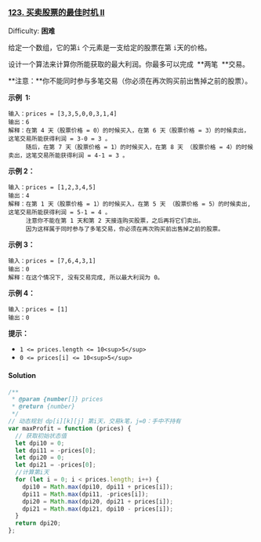 ### [123\. 买卖股票的最佳时机 II](https://leetcode-cn.com/problems/best-time-to-buy-and-sell-stock-iii/)

Difficulty: **困难**

给定一个数组，它的第`i` 个元素是一支给定的股票在第 `i`天的价格。

设计一个算法来计算你所能获取的最大利润。你最多可以完成  **两笔  **交易。

**注意：**你不能同时参与多笔交易（你必须在再次购买前出售掉之前的股票）。

**示例  1:**

```
输入：prices = [3,3,5,0,0,3,1,4]
输出：6
解释：在第 4 天（股票价格 = 0）的时候买入，在第 6 天（股票价格 = 3）的时候卖出，这笔交易所能获得利润 = 3-0 = 3 。
     随后，在第 7 天（股票价格 = 1）的时候买入，在第 8 天 （股票价格 = 4）的时候卖出，这笔交易所能获得利润 = 4-1 = 3 。
```

**示例 2：**

```
输入：prices = [1,2,3,4,5]
输出：4
解释：在第 1 天（股票价格 = 1）的时候买入，在第 5 天 （股票价格 = 5）的时候卖出, 这笔交易所能获得利润 = 5-1 = 4 。  
     注意你不能在第 1 天和第 2 天接连购买股票，之后再将它们卖出。  
     因为这样属于同时参与了多笔交易，你必须在再次购买前出售掉之前的股票。
```

**示例 3：**

```
输入：prices = [7,6,4,3,1]
输出：0
解释：在这个情况下, 没有交易完成, 所以最大利润为 0。
```

**示例 4：**

```
输入：prices = [1]
输出：0
```

**提示：**

- `1 <= prices.length <= 10<sup>5</sup>`
- `0 <= prices[i] <= 10<sup>5</sup>`

#### Solution

```javascript
/**
 * @param {number[]} prices
 * @return {number}
 */
// 动态规划 dp[i][k][j] 第i天，交易k笔，j=0：手中不持有
var maxProfit = function (prices) {
  // 获取初始状态值
  let dpi10 = 0;
  let dpi11 = -prices[0];
  let dpi20 = 0;
  let dpi21 = -prices[0];
  //计算第i天
  for (let i = 0; i < prices.length; i++) {
    dpi10 = Math.max(dpi10, dpi11 + prices[i]);
    dpi11 = Math.max(dpi11, -prices[i]);
    dpi20 = Math.max(dpi20, dpi21 + prices[i]);
    dpi21 = Math.max(dpi21, dpi10 - prices[i]);
  }
  return dpi20;
};
```

